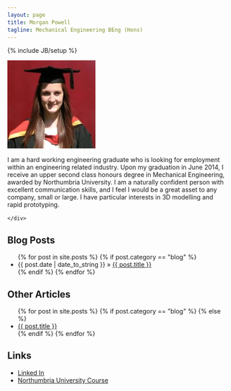 ```yaml
---
layout: page
title: Morgan Powell
tagline: Mechanical Engineering BEng (Hons)
---
```

{% include JB/setup %}

<div class="row">
    <div class="col-md-3">
        <img src="assets/img/profile.jpg" 
             alt="Graduate of Northumbria University"
             class="img-circle" >
    </div>
    <div class="col-md-9">

I am a hard working engineering graduate who is looking for employment within an engineering related industry. Upon my graduation in June 2014, I receive an upper second class honours degree in Mechanical Engineering, awarded by Northumbria University. I am a naturally confident person with excellent communication skills, and I feel I would be a great asset to any company, small or large.
I have particular interests in 3D modelling and rapid prototyping.

    </div>
</div>

## Blog Posts

<ul class="posts">
  {% for post in site.posts %}
    {% if post.category == "blog" %}
      <li>
        <span>{{ post.date | date_to_string }}</span> &raquo; 
        <a href="{{ BASE_PATH }}{{ post.url }}" title="{{post.title}} : {{post.tagline}}">{{ post.title }}</a>
      </li>
    {% endif %}
  {% endfor %}
</ul>

## Other Articles

<ul class="posts">
  {% for post in site.posts %}
    {% if post.category == "blog" %}
    {% else %}
      <li>
        <a href="{{ BASE_PATH }}{{ post.url }}" title="{{post.title}} : {{post.tagline}}">{{ post.title }}</a>
      </li>
    {% endif %}
  {% endfor %}
</ul>

## Links

* [Linked In][linkedin]
* [Northumbria University Course][mecheng]


[linkedin]: http://uk.linkedin.com/pub/morgan-powell/88/811/6a7 "Morgan Powell's Linked In Profile"
[mecheng]: http://www.northumbria.ac.uk/study-at-northumbria/courses/mechanical-engineering-uusmee1/ "Mechanical Engineering BEng (Hons)"